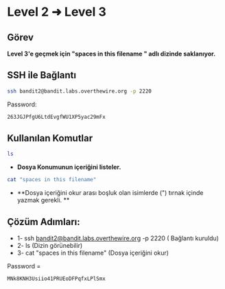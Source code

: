 # Level 2 ➜ Level 3

## Görev
**Level 3'e geçmek için "spaces in this filename " adlı dizinde saklanıyor.**

## SSH ile Bağlantı
```bash
ssh bandit2@bandit.labs.overthewire.org -p 2220
```
Password:
  ```bash
  263JGJPfgU6LtdEvgfWU1XP5yac29mFx
  ```
## Kullanılan Komutlar
```bash
ls
```
- **Dosya Konumunun içeriğini listeler.**
```bash
cat "spaces in this filename"
```
- **Dosya içeriğini okur arası boşluk olan isimlerde (") tırnak içinde yazmak gerekli. **

## Çözüm Adımları:
- 1- ssh bandit2@bandit.labs.overthewire.org -p 2220 ( Bağlantı kuruldu)
- 2- ls  (Dizin görünebilir)
- 3- cat "spaces in this filename" (Dosya içeriğini okur)

Password =
```bash
MNk8KNH3Usiio41PRUEoDFPqfxLPlSmx
```
